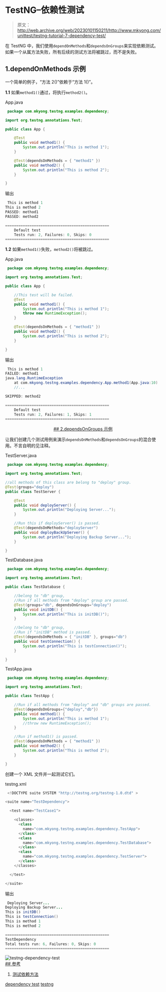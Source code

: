 # TestNG–依赖性测试

> 原文：<http://web.archive.org/web/20230101150211/http://www.mkyong.com/unittest/testng-tutorial-7-dependency-test/>

在 TestNG 中，我们使用`dependOnMethods`和`dependsOnGroups`来实现依赖测试。如果一个从属方法失败，所有后续的测试方法将被跳过，而不是失败。

## 1.dependOnMethods 示例

一个简单的例子，“方法 2()”依赖于“方法 1()”。

**1.1** 如果`method1()`通过，将执行`method2()`。

App.java

```java
 package com.mkyong.testng.examples.dependency;

import org.testng.annotations.Test;

public class App {

	@Test
	public void method1() {
		System.out.println("This is method 1");
	}

	@Test(dependsOnMethods = { "method1" })
	public void method2() {
		System.out.println("This is method 2");
	}

} 
```

输出

```java
 This is method 1
This is method 2
PASSED: method1
PASSED: method2

===============================================
    Default test
    Tests run: 2, Failures: 0, Skips: 0
=============================================== 
```

**1.2** 如果`method1()`失败，`method2()`将被跳过。

App.java

```java
 package com.mkyong.testng.examples.dependency;

import org.testng.annotations.Test;

public class App {

	//This test will be failed.
	@Test
	public void method1() {
		System.out.println("This is method 1");
		throw new RuntimeException();
	}

	@Test(dependsOnMethods = { "method1" })
	public void method2() {
		System.out.println("This is method 2");
	}

} 
```

输出

```java
 This is method 1
FAILED: method1
java.lang.RuntimeException
	at com.mkyong.testng.examples.dependency.App.method1(App.java:10)
	//...

SKIPPED: method2

===============================================
    Default test
    Tests run: 2, Failures: 1, Skips: 1
=============================================== 
```

 <ins class="adsbygoogle" style="display:block; text-align:center;" data-ad-format="fluid" data-ad-layout="in-article" data-ad-client="ca-pub-2836379775501347" data-ad-slot="6894224149">## 2.dependsOnGroups 示例

让我们创建几个测试用例来演示`dependsOnMethods`和`dependsOnGroups`的混合使用。不言自明的见注释。

TestServer.java

```java
 package com.mkyong.testng.examples.dependency;

import org.testng.annotations.Test;

//all methods of this class are belong to "deploy" group.
@Test(groups="deploy")
public class TestServer {

	@Test
	public void deployServer() {
		System.out.println("Deploying Server...");
	}

	//Run this if deployServer() is passed.
	@Test(dependsOnMethods="deployServer")
	public void deployBackUpServer() {
		System.out.println("Deploying Backup Server...");
	}

} 
```

TestDatabase.java

```java
 package com.mkyong.testng.examples.dependency;

import org.testng.annotations.Test;

public class TestDatabase {

	//belong to "db" group, 
	//Run if all methods from "deploy" group are passed.
	@Test(groups="db", dependsOnGroups="deploy")
	public void initDB() {
		System.out.println("This is initDB()");
	}

	//belong to "db" group,
	//Run if "initDB" method is passed.
	@Test(dependsOnMethods = { "initDB" }, groups="db")
	public void testConnection() {
		System.out.println("This is testConnection()");
	}

} 
```

TestApp.java

```java
 package com.mkyong.testng.examples.dependency;

import org.testng.annotations.Test;

public class TestApp {

	//Run if all methods from "deploy" and "db" groups are passed.
	@Test(dependsOnGroups={"deploy","db"})
	public void method1() {
		System.out.println("This is method 1");
		//throw new RuntimeException();
	}

	//Run if method1() is passed.
	@Test(dependsOnMethods = { "method1" })
	public void method2() {
		System.out.println("This is method 2");
	}

} 
```

创建一个 XML 文件并一起测试它们。

testng.xml

```java
 <!DOCTYPE suite SYSTEM "http://testng.org/testng-1.0.dtd" >

<suite name="TestDependency">

  <test name="TestCase1">

	<classes>
	  <class 
		name="com.mkyong.testng.examples.dependency.TestApp">
	  </class>
	  <class 
		name="com.mkyong.testng.examples.dependency.TestDatabase">
	  </class>
	  <class 
		name="com.mkyong.testng.examples.dependency.TestServer">
	  </class>
	</classes>

  </test>

</suite> 
```

输出

```java
 Deploying Server...
Deploying Backup Server...
This is initDB()
This is testConnection()
This is method 1
This is method 2

===============================================
TestDependency
Total tests run: 6, Failures: 0, Skips: 0
=============================================== 
```

![testng-dependency-test](img/474a7e43e0960f11896001aeddf30f7b.png) <ins class="adsbygoogle" style="display:block" data-ad-client="ca-pub-2836379775501347" data-ad-slot="8821506761" data-ad-format="auto" data-ad-region="mkyongregion">## 参考

1.  [测试依赖方法](http://web.archive.org/web/20190227120346/http://testng.org/doc/documentation-main.html#dependent-methods)

[dependency test](http://web.archive.org/web/20190227120346/http://www.mkyong.com/tag/dependency-test/) [testng](http://web.archive.org/web/20190227120346/http://www.mkyong.com/tag/testng/)







